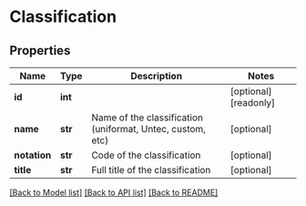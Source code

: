 # Classification

## Properties
Name | Type | Description | Notes
------------ | ------------- | ------------- | -------------
**id** | **int** |  | [optional] [readonly] 
**name** | **str** | Name of the classification (uniformat, Untec, custom, etc) | [optional] 
**notation** | **str** | Code of the classification | [optional] 
**title** | **str** | Full title of the classification | [optional] 

[[Back to Model list]](../README.md#documentation-for-models) [[Back to API list]](../README.md#documentation-for-api-endpoints) [[Back to README]](../README.md)


